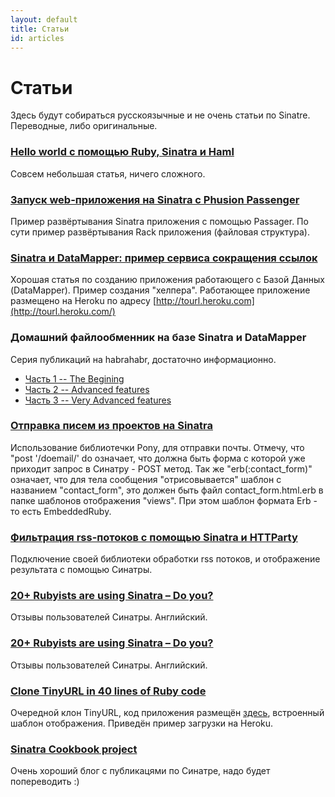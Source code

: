 ```yaml
---
layout: default
title: Статьи
id: articles
---
```


Статьи
======

Здесь будут собираться русскоязычные и не очень статьи по Sinatre. 
Переводные, либо оригинальные.

### [Hello world с помощью Ruby, Sinatra и Haml](http://justlest.info/2010/01/hello-world-ruby-sinatra-haml )

Совсем небольшая статья, ничего сложного.

### [Запуск web-приложения на Sinatra с Phusion Passenger](http://justlest.info/2010/01/run-sinatra-passenger)


Пример развёртывания Sinatra приложения с помощью Passager. По сути пример развёртывания Rack приложения (файловая структура).

### [Sinatra и DataMapper: пример сервиса сокращения ссылок](http://justlest.info/2010/02/sinatra-datamapper-url-shortener)

Хорошая статья по созданию приложения работающего с Базой Данных (DataMapper). Пример создания "хелпера".
Работающее приложение размещено на Heroku по адресу [http://tourl.heroku.com](http://tourl.heroku.com/)


### Домашний файлообменник на базе Sinatra и DataMapper

Серия публикаций на habrahabr, достаточно информационно.

 * [Часть 1 -- The Begining](http://habrahabr.ru/blogs/ruby/50031/)
 * [Часть 2 -- Advanced features](http://habrahabr.ru/blogs/ruby/50084/)
 * [Часть 3 -- Very Advanced features](http://habrahabr.ru/blogs/ruby/50348/ )

### [Отправка писем из проектов на Sinatra](http://blog.copperred.net/2009/09/sending-mail-from-sinatra/)

Использование библиотечки Pony, для отправки почты. Отмечу, что "post '/doemail/' do
означает, что должна быть форма с которой уже приходит запрос в Синатру - POST метод.
Так же "erb(:contact_form)" означает, что для тела сообщения "отрисовывается" шаблон 
с названием "contact_form", это должен быть файл contact_form.html.erb в папке шаблонов отображения "views".
При этом шаблон формата Erb - то есть EmbeddedRuby.


### [Фильтрация rss-потоков с помощью Sinatra и HTTParty](http://lonelyelk.ru/posts/10)

Подключение своей библиотеки обработки rss потоков, и отображение результата с помощью Синатры.


### [20+ Rubyists are using Sinatra – Do you?](http://rubylearning.com/blog/2009/06/29/20-rubyists-using-sinatra-do-you/)

Отзывы пользователей Синатры. Английский.


### [20+ Rubyists are using Sinatra – Do you?](http://rubylearning.com/blog/2009/06/29/20-rubyists-using-sinatra-do-you/)

Отзывы пользователей Синатры. Английский.


### [Clone TinyURL in 40 lines of Ruby code](http://blog.saush.com/2009/04/13/clone-tinyurl-in-40-lines-of-ruby-code/)

Очередной клон TinyURL, код приложения размещён [здесь](http://github.com/sausheong/snip/), встроенный шаблон отображения.
Приведён пример загрузки на Heroku.

### [Sinatra Cookbook project](http://ididitmyway.heroku.com/)

Очень хороший блог с публикацями по Синатре, надо будет попереводить :)